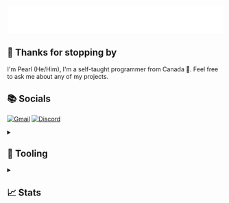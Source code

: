 <!--- Thanks to LlamaLad7 for the inspiration! https://github.com/LlamaLad7/LlamaLad7 --->

<h3>

![Pearl](header.svg)

</h3>

## 👋 Thanks for stopping by

I'm Pearl (He/Him), I'm a self-taught programmer from Canada 🍁. Feel free to ask me about any of my projects.

## 📚 Socials

[![Gmail](https://img.shields.io/badge/itsp34r1-%40gmail.com-%23EA4335?style=for-the-badge&logo=gmail&logoColor=white)](mailto:itsp34r1@gmail.com)
[![Discord](https://img.shields.io/badge/pear1__-5865F2?style=for-the-badge&logo=discord&logoColor=white)](https://discordapp.com/users/439932847105507339)

<details>
    <summary><h2>🔨 Tooling</h2></summary>

## 🌠 What I use

<div style="display: flex">
    <!-- https://github.com/devicons/devicon/tree/v2.15.1/icons -->
    <!-- Languages -->
    <img height="40" src="https://cdn.jsdelivr.net/gh/devicons/devicon/icons/rust/rust-plain.svg">
    <img height="40" src="https://cdn.jsdelivr.net/gh/devicons/devicon/icons/python/python-original.svg">
    <img height="40" src="https://cdn.jsdelivr.net/gh/devicons/devicon/icons/html5/html5-original.svg">
    <img height="40" src="https://cdn.jsdelivr.net/gh/devicons/devicon/icons/css3/css3-original.svg">
    <img height="40" src="https://cdn.jsdelivr.net/gh/devicons/devicon/icons/javascript/javascript-original.svg">
    <img height="40" src="https://cdn.jsdelivr.net/gh/devicons/devicon/icons/typescript/typescript-original.svg">
    <!-- Frameworks -->
    <img height="40" src="https://avatars.githubusercontent.com/u/118319153?s=200">
    <img height="40" src="https://cdn.jsdelivr.net/gh/devicons/devicon/icons/flask/flask-original.svg">
    <img height="40" src="https://cdn.jsdelivr.net/gh/devicons/devicon/icons/react/react-original.svg">
    <img height="40" src="https://cdn.jsdelivr.net/gh/devicons/devicon/icons/vuejs/vuejs-original.svg">
    <img height="40" src="https://cdn.jsdelivr.net/gh/devicons/devicon/icons/svelte/svelte-original.svg">
    <!-- Tools -->
    <img height="40" src="https://user-images.githubusercontent.com/63104422/178288469-ddb93ca9-5827-45b3-9cc7-450368984bea.svg">
    <img height="40" src="https://cdn.jsdelivr.net/gh/devicons/devicon/icons/vscode/vscode-original.svg">
    <img height="40" src="https://cdn.jsdelivr.net/gh/devicons/devicon/icons/git/git-original.svg">
    <img height="40" src="https://cdn.jsdelivr.net/gh/devicons/devicon/icons/github/github-original.svg">
    <img height="40" src="https://cdn.jsdelivr.net/gh/devicons/devicon/icons/gitlab/gitlab-original.svg">
</div>

## What I'm learning

<div style="display: flex">
    <!-- Languages -->
    <img height="40" src="https://cdn.jsdelivr.net/gh/devicons/devicon/icons/c/c-original.svg">
    <img height="40" src="https://cdn.jsdelivr.net/gh/devicons/devicon/icons/zig/zig-original.svg">
    <img height="40" src="https://cdn.jsdelivr.net/gh/devicons/devicon/icons/go/go-original.svg">
    <img height="40" src="https://cdn.jsdelivr.net/gh/devicons/devicon/icons/haskell/haskell-original.svg">
    <img height="40" src="https://cdn.jsdelivr.net/gh/devicons/devicon/icons/lua/lua-original.svg">
    <img height="40" src="https://cdn.jsdelivr.net/gh/devicons/devicon/icons/java/java-original.svg">
    <!-- Frameworks -->
    <img height="40" src="https://cdn.jsdelivr.net/gh/devicons/devicon/icons/fastapi/fastapi-original.svg">
    <img height="40" src="https://cdn.jsdelivr.net/gh/devicons/devicon/icons/django/django-plain.svg">
    <!-- Tools -->
    <img height="40" src="https://cdn.jsdelivr.net/gh/devicons/devicon/icons/docker/docker-original.svg">
</div>

## My Favourite

- Licenses
    - [MIT](https://choosealicense.com/licenses/mit/)
    - [Unlicense](https://choosealicense.com/licenses/unlicense/)
- Browser  - [Firefox](https://www.mozilla.org/en-US/firefox/new/)
- Editor   - [Neovim](https://neovim.io/)
- Language - [Rust](https://www.rust-lang.org/)

</details>

<details>
    <summary><h2>📈 Stats</h2></summary>

![GitHub Stats](https://github-readme-stats.vercel.app/api?username=P34R1&count_private=true&theme=dracula&show_icons=true)

<!--START_SECTION:waka-->
<!--END_SECTION:waka-->
</details>
